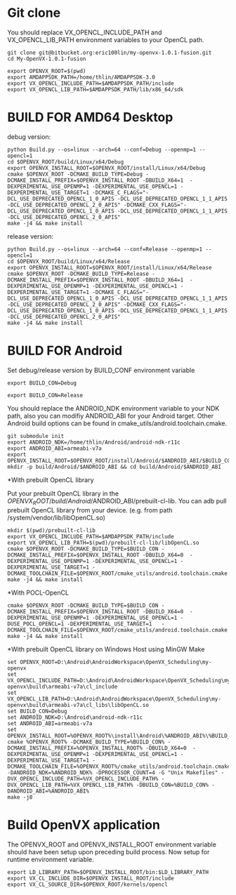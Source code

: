 # Git clone
You should replace VX_OPENCL_INCLUDE_PATH and VX_OPENCL_LIB_PATH environment variables to your OpenCL path.
```
git clone git@bitbucket.org:eric100lin/my-openvx-1.0.1-fusion.git
cd My-OpenVX-1.0.1-fusion

export OPENVX_ROOT=$(pwd)
export AMDAPPSDK_PATH=/home/thlin/AMDAPPSDK-3.0
export VX_OPENCL_INCLUDE_PATH=$AMDAPPSDK_PATH/include
export VX_OPENCL_LIB_PATH=$AMDAPPSDK_PATH/lib/x86_64/sdk
```

# BUILD FOR AMD64 Desktop
debug version:
```
python Build.py --os=linux --arch=64 --conf=Debug --openmp=1 --opencl=1
cd $OPENVX_ROOT/build/Linux/x64/Debug
export OPENVX_INSTALL_ROOT=$OPENVX_ROOT/install/Linux/x64/Debug
cmake $OPENVX_ROOT -DCMAKE_BUILD_TYPE=Debug -DCMAKE_INSTALL_PREFIX=$OPENVX_INSTALL_ROOT -DBUILD_X64=1  -DEXPERIMENTAL_USE_OPENMP=1 -DEXPERIMENTAL_USE_OPENCL=1 -DEXPERIMENTAL_USE_TARGET=1 -DCMAKE_C_FLAGS="-DCL_USE_DEPRECATED_OPENCL_1_0_APIS -DCL_USE_DEPRECATED_OPENCL_1_1_APIS -DCL_USE_DEPRECATED_OPENCL_2_0_APIS" -DCMAKE_CXX_FLAGS="-DCL_USE_DEPRECATED_OPENCL_1_0_APIS -DCL_USE_DEPRECATED_OPENCL_1_1_APIS -DCL_USE_DEPRECATED_OPENCL_2_0_APIS"
make -j4 && make install
```

release version:
```
python Build.py --os=linux --arch=64 --conf=Release --openmp=1 --opencl=1
cd $OPENVX_ROOT/build/Linux/x64/Release
export OPENVX_INSTALL_ROOT=$OPENVX_ROOT/install/Linux/x64/Release
cmake $OPENVX_ROOT -DCMAKE_BUILD_TYPE=Release -DCMAKE_INSTALL_PREFIX=$OPENVX_INSTALL_ROOT -DBUILD_X64=1  -DEXPERIMENTAL_USE_OPENMP=1 -DEXPERIMENTAL_USE_OPENCL=1 -DEXPERIMENTAL_USE_TARGET=1 -DCMAKE_C_FLAGS="-DCL_USE_DEPRECATED_OPENCL_1_0_APIS -DCL_USE_DEPRECATED_OPENCL_1_1_APIS -DCL_USE_DEPRECATED_OPENCL_2_0_APIS" -DCMAKE_CXX_FLAGS="-DCL_USE_DEPRECATED_OPENCL_1_0_APIS -DCL_USE_DEPRECATED_OPENCL_1_1_APIS -DCL_USE_DEPRECATED_OPENCL_2_0_APIS"
make -j4 && make install
```

# BUILD FOR Android
Set debug/release version by BUILD_CONF environment variable
```
export BUILD_CON=Debug
```
```
export BUILD_CON=Release
```

You should replace the ANDROID_NDK environment variable to your NDK path, also you can modifiy ANDROID_ABI for your Android target.
Other Android build options can be found in cmake_utils/android.toolchain.cmake.
```
git submodule init
export ANDROID_NDK=/home/thlin/Android/android-ndk-r11c
export ANDROID_ABI=armeabi-v7a
export OPENVX_INSTALL_ROOT=$OPENVX_ROOT/install/Android/$ANDROID_ABI/$BUILD_CON
mkdir -p build/Android/$ANDROID_ABI && cd build/Android/$ANDROID_ABI
```
*With prebuilt OpenCL library

Put your prebuilt OpenCL library in the $OPENVX_ROOT/build/Android/$ANDROID_ABI/prebuilt-cl-lib.
You can adb pull prebuilt OpenCL library from your device. (e.g. from path /system/vendor/lib/libOpenCL.so)
```
mkdir $(pwd)/prebuilt-cl-lib
export VX_OPENCL_INCLUDE_PATH=$AMDAPPSDK_PATH/include
export VX_OPENCL_LIB_PATH=$(pwd)/prebuilt-cl-lib/libOpenCL.so
cmake $OPENVX_ROOT -DCMAKE_BUILD_TYPE=$BUILD_CON -DCMAKE_INSTALL_PREFIX=$OPENVX_INSTALL_ROOT -DBUILD_X64=0  -DEXPERIMENTAL_USE_OPENMP=1 -DEXPERIMENTAL_USE_OPENCL=1 -DEXPERIMENTAL_USE_TARGET=1 -DCMAKE_TOOLCHAIN_FILE=$OPENVX_ROOT/cmake_utils/android.toolchain.cmake
make -j4 && make install
```
*With POCL-OpenCL
```
cmake $OPENVX_ROOT -DCMAKE_BUILD_TYPE=$BUILD_CON -DCMAKE_INSTALL_PREFIX=$OPENVX_INSTALL_ROOT -DBUILD_X64=0  -DEXPERIMENTAL_USE_OPENMP=1 -DEXPERIMENTAL_USE_OPENCL=1 -DUSE_POCL_OPENCL=1 -DEXPERIMENTAL_USE_TARGET=1   -DCMAKE_TOOLCHAIN_FILE=$OPENVX_ROOT/cmake_utils/android.toolchain.cmake
make -j4 && make install
```
*With prebuilt OpenCL library on Windows Host using MinGW Make
```
set OPENVX_ROOT=D:\Android\AndroidWorkspace\OpenVX_Scheduling\my-openvx
set VX_OPENCL_INCLUDE_PATH=D:\Android\AndroidWorkspace\OpenVX_Scheduling\my-openvx\build\armeabi-v7a\cl_include
set VX_OPENCL_LIB_PATH=D:\Android\AndroidWorkspace\OpenVX_Scheduling\my-openvx\build\armeabi-v7a\cl_libs\libOpenCL.so
set BUILD_CON=Debug
set ANDROID_NDK=D:\Android\android-ndk-r11c
set ANDROID_ABI=armeabi-v7a
set OPENVX_INSTALL_ROOT=%OPENVX_ROOT%\install\Android\%ANDROID_ABI%\%BUILD_CON%
cmake %OPENVX_ROOT% -DCMAKE_BUILD_TYPE=%BUILD_CON% -DCMAKE_INSTALL_PREFIX=%OPENVX_INSTALL_ROOT% -DBUILD_X64=0  -DEXPERIMENTAL_USE_OPENMP=1 -DEXPERIMENTAL_USE_OPENCL=1 -DEXPERIMENTAL_USE_TARGET=1 -DCMAKE_TOOLCHAIN_FILE=%OPENVX_ROOT%/cmake_utils/android.toolchain.cmake -DANDROID_NDK=%ANDROID_NDK% -DPROCESSOR_COUNT=4 -G "Unix Makefiles" -DVX_OPENCL_INCLUDE_PATH=%VX_OPENCL_INCLUDE_PATH% -DVX_OPENCL_LIB_PATH=%VX_OPENCL_LIB_PATH% -DBUILD_CON=%BUILD_CON% -DANDROID_ABI=%ANDROID_ABI%
make -j8
```

# Build OpenVX application
The OPENVX_ROOT and OPENVX_INSTALL_ROOT environment variable should have been setup upon preceding build process.
Now setup for runtime environment variable.
```
export LD_LIBRARY_PATH=$OPENVX_INSTALL_ROOT/bin:$LD_LIBRARY_PATH
export VX_CL_INCLUDE_DIR=$OPENVX_INSTALL_ROOT/include
export VX_CL_SOURCE_DIR=$OPENVX_ROOT/kernels/opencl
```